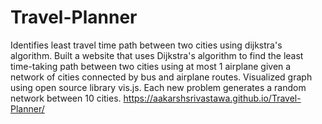 # Travel-Planner
Identifies least travel time path between two cities using dijkstra's algorithm. Built a website that uses Dijkstra's algorithm to find the least time-taking path between two cities using at most 1 airplane given a network of cities connected by bus and airplane routes. Visualized graph using open source library vis.js. Each new problem generates a random network between 10 cities.
https://aakarshsrivastawa.github.io/Travel-Planner/
